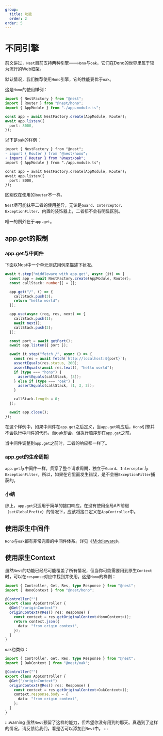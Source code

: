 ```yaml
---
group:
  title: 功能
  order: 2
order: 5
---
```


# 不同引擎

前文讲过，`Nest`目前支持两种引擎——`Hono`与`oak`，它们在Deno的世界里属于较为流行的Web框架。

默认情况，我们推荐使用`Hono`引擎，它的性能要优于`oak`。

这是`Hono`的使用样例：

```typescript
import { NestFactory } from "@nest";
import { Router } from "@nest/hono";
import { AppModule } from "./app.module.ts";

const app = await NestFactory.create(AppModule, Router);
await app.listen({
  port: 8000,
});
```

以下是`oak`的样例：

```diff
import { NestFactory } from "@nest";
- import { Router } from "@nest/hono";
+ import { Router } from "@nest/oak";
import { AppModule } from "./app.module.ts";

const app = await NestFactory.create(AppModule, Router);
await app.listen({
  port: 8000,
});
```

区别仅在使用的`Router`不一样。

`Nest`尽可能抹平二者的使用差异，无论是`Guard`、`Interceptor`、`ExceptionFilter`、内置的装饰器上，二者都不会有明显区别。

唯一的例外在于`app.get`。

## app.get的限制

### app.get与中间件

下面以Nest中一个单元测试用例来描述下状况。

```typescript
await t.step("middleware with app.get", async (it) => {
  const app = await NestFactory.create(AppModule, Router);
  const callStack: number[] = [];

  app.get("/", () => {
    callStack.push(3);
    return "hello world";
  });

  app.use(async (req, res, next) => {
    callStack.push(1);
    await next();
    callStack.push(2);
  });

  const port = await getPort();
  await app.listen({ port });

  await it.step("fetch /", async () => {
    const res = await fetch(`http://localhost:${port}`);
    assertEquals(res.status, 200);
    assertEquals(await res.text(), "hello world");
    if (type === "hono") {
      assertEquals(callStack, [3]);
    } else if (type === "oak") {
      assertEquals(callStack, [1, 3, 2]);
    }

    callStack.length = 0;
  });

  await app.close();
});
```

在这个样例中，如果中间件在`app.get`之后定义，当`app.get`响应后，`Hono`引擎并不会执行中间件的代码，而oak却会，但执行顺序却在`app.get`之前。

当中间件调整到`app.get`之前时，二者的响应都一样了。

### app.get的生命周期

`app.get`与中间件一样，贯穿了整个请求周期，独立于`Guard`、`Interceptor`与`ExceptionFilter`。所以，如果在它里面发生错误，是不会被`ExceptionFilter`捕获的。

### 小结

综上，`app.get`只适用于简单的接口响应。在没有使用全局API前缀（`setGlobalPrefix`）的情况下，应该将接口定义在`AppController`中。

## 使用原生中间件

`Hono`与`oak`都有非常完善的中间件体系。详见《[Middleware](./05_middleware.md)》。

## 使用原生Context

虽然`Nest`的功能已经尽可能覆盖了所有情况，但当你可能需要用到原生`Context`时，可以在`response`对应中找到并使用。这是`Hono`的样例：

```typescript
import { Controller, Get, Res, type Response } from "@nest";
import { HonoContext } from "@nest/hono";

@Controller("")
export class AppController {
  @Get("/originContext")
  originContext(@Res() res: Response) {
    const context = res.getOriginalContext<HonoContext>();
    return context.json({
      data: "from origin context",
    });
  }
}
```

`oak`也类似：

```typescript
import { Controller, Get, Res, type Response } from "@nest";
import { OakContext } from "@nest/oak";

@Controller("")
export class AppController {
  @Get("/originContext")
  originContext(@Res() res: Response) {
    const context = res.getOriginalContext<OakContext>();
    context.response.body = {
      data: "from origin context",
    };
  }
}
```

:::warning
虽然`Nest`预留了这样的能力，但希望你没有用到的那天。真遇到了这样的情况，请反馈给我们，看是否可以添加到`Nest`中。
:::
